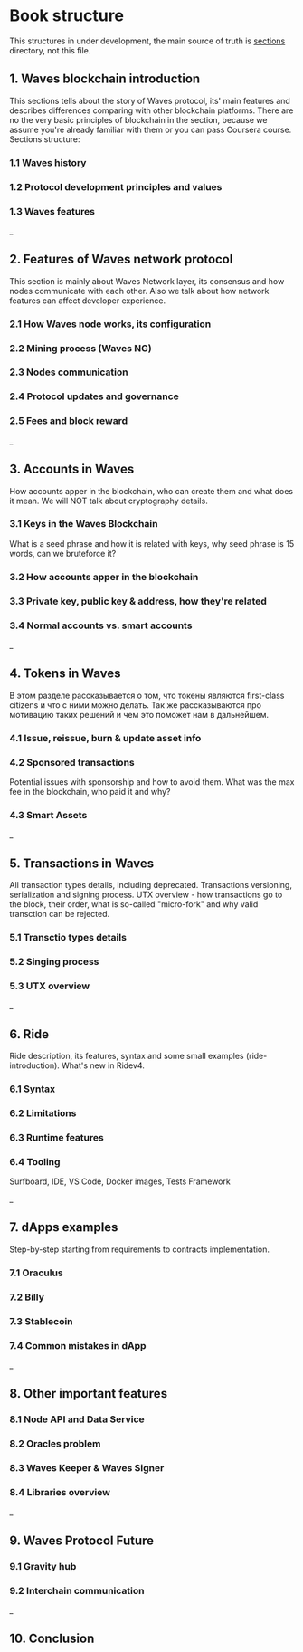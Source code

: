 # Book structure

This structures in under development, the main source of truth is [sections](./sections) directory, not this file.

## 1. Waves blockchain introduction

This sections tells about the story of Waves protocol, its' main features and describes differences comparing with other blockchain platforms. There are no the very basic principles of blockchain in the section, because we assume you're already familiar with them or you can pass Coursera course. Sections structure:

### 1.1 Waves history

### 1.2 Protocol development principles and values

### 1.3 Waves features

_

## 2. Features of Waves network protocol

This section is mainly about Waves Network layer, its consensus and how nodes communicate with each other. Also we talk about how network features can affect developer experience.

### 2.1 How Waves node works, its configuration

### 2.2 Mining process (Waves NG)

### 2.3 Nodes communication

### 2.4 Protocol updates and governance

### 2.5 Fees and block reward

_

## 3. Accounts in Waves

How accounts apper in the blockchain, who can create them and what does it mean. We will NOT talk about cryptography details.

### 3.1 Keys in the Waves Blockchain

What is a seed phrase and how it is related with keys, why seed phrase is 15 words, can we bruteforce it?

### 3.2 How accounts apper in the blockchain

### 3.3 Private key, public key & address, how they're related

### 3.4 Normal accounts vs. smart accounts

_

## 4. Tokens in Waves

В этом разделе рассказывается о том, что токены являются first-class citizens и что с ними можно делать. Так же рассказываются про мотивацию таких решений и чем это поможет нам в дальнейшем.

### 4.1 Issue, reissue, burn & update asset info

### 4.2 Sponsored transactions

Potential issues with sponsorship and how to avoid them. What was the max fee in the blockchain, who paid it and why?

### 4.3 Smart Assets

_

## 5. Transactions in Waves

All transaction types details, including deprecated. Transactions versioning, serialization and signing process. UTX overview - how transactions go to the block, their order, what is so-called "micro-fork" and why valid transction can be rejected.

### 5.1 Transctio types details

### 5.2 Singing process

### 5.3 UTX overview

_

## 6. Ride

Ride description, its features, syntax and some small examples (ride-introduction). What's new in Ridev4.

### 6.1 Syntax

### 6.2 Limitations

### 6.3 Runtime features

### 6.4 Tooling

Surfboard, IDE, VS Code, Docker images, Tests Framework

_

## 7. dApps examples

Step-by-step starting from requirements to contracts implementation.

### 7.1 Oraculus

### 7.2 Billy

### 7.3 Stablecoin

### 7.4 Common mistakes in dApp

_

## 8. Other important features

### 8.1 Node API and Data Service

### 8.2 Oracles problem

### 8.3 Waves Keeper & Waves Signer

### 8.4 Libraries overview

_

## 9. Waves Protocol Future

### 9.1 Gravity hub

### 9.2 Interchain communication

_

## 10. Conclusion
